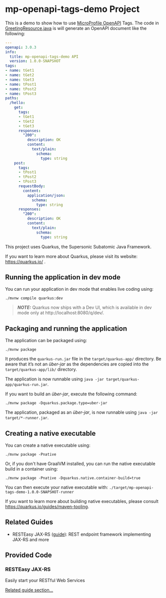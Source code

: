 # mp-openapi-tags-demo Project

This is a demo to show how to use [MicroProfile OpenAPI](https://github.com/eclipse/microprofile-open-api) Tags.
The code in [GreetingResource.java](src/main/java/com/thegreatapi/GreetingResource.java) is will generate an OpenAPI document like the following:

````yaml
---
openapi: 3.0.3
info:
  title: mp-openapi-tags-demo API
  version: 1.0.0-SNAPSHOT
tags:
- name: tGet1
- name: tGet2
- name: tGet3
- name: tPost1
- name: tPost2
- name: tPost3
paths:
  /hello:
    get:
      tags:
      - tGet1
      - tGet2
      - tGet3
      responses:
        "200":
          description: OK
          content:
            text/plain:
              schema:
                type: string
    post:
      tags:
      - tPost1
      - tPost2
      - tPost3
      requestBody:
        content:
          application/json:
            schema:
              type: string
      responses:
        "200":
          description: OK
          content:
            text/plain:
              schema:
                type: string
````


This project uses Quarkus, the Supersonic Subatomic Java Framework.

If you want to learn more about Quarkus, please visit its website: https://quarkus.io/ .

## Running the application in dev mode

You can run your application in dev mode that enables live coding using:
```shell script
./mvnw compile quarkus:dev
```

> **_NOTE:_**  Quarkus now ships with a Dev UI, which is available in dev mode only at http://localhost:8080/q/dev/.

## Packaging and running the application

The application can be packaged using:
```shell script
./mvnw package
```
It produces the `quarkus-run.jar` file in the `target/quarkus-app/` directory.
Be aware that it’s not an _über-jar_ as the dependencies are copied into the `target/quarkus-app/lib/` directory.

The application is now runnable using `java -jar target/quarkus-app/quarkus-run.jar`.

If you want to build an _über-jar_, execute the following command:
```shell script
./mvnw package -Dquarkus.package.type=uber-jar
```

The application, packaged as an _über-jar_, is now runnable using `java -jar target/*-runner.jar`.

## Creating a native executable

You can create a native executable using: 
```shell script
./mvnw package -Pnative
```

Or, if you don't have GraalVM installed, you can run the native executable build in a container using: 
```shell script
./mvnw package -Pnative -Dquarkus.native.container-build=true
```

You can then execute your native executable with: `./target/mp-openapi-tags-demo-1.0.0-SNAPSHOT-runner`

If you want to learn more about building native executables, please consult https://quarkus.io/guides/maven-tooling.

## Related Guides

- RESTEasy JAX-RS ([guide](https://quarkus.io/guides/rest-json)): REST endpoint framework implementing JAX-RS and more

## Provided Code

### RESTEasy JAX-RS

Easily start your RESTful Web Services

[Related guide section...](https://quarkus.io/guides/getting-started#the-jax-rs-resources)
